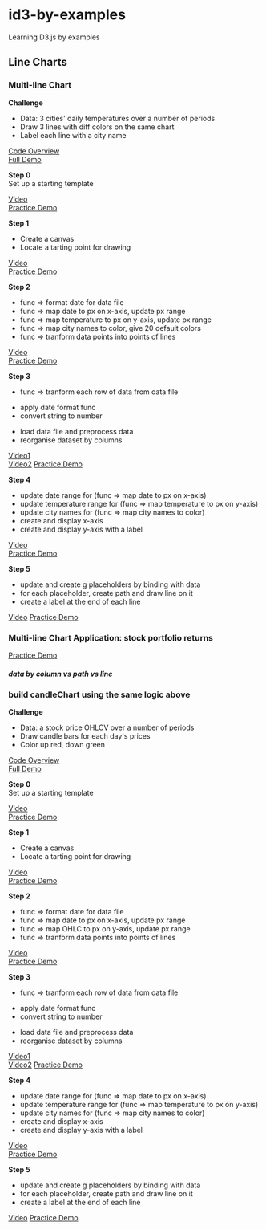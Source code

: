 # id3-by-examples
Learning D3.js by examples


## Line Charts


### Multi-line Chart

**Challenge**    
- Data: 3 cities' daily temperatures over a number of periods    
- Draw 3 lines with diff colors on the same chart    
- Label each line with a city name      

[Code Overview](http://bl.ocks.org/EmbraceLife/aa9155f9d0baaa3429e087b34980c929)    
[Full Demo](http://blockbuilder.org/EmbraceLife/aa9155f9d0baaa3429e087b34980c929)  


**Step 0**   
Set up a starting template    

[Video](https://youtu.be/CZZHkxJIja0)    
[Practice Demo](http://blockbuilder.org/EmbraceLife/039276f3ae83f19a5e12a4e2d4c54af8)


**Step 1**   
- Create a canvas     
- Locate a tarting point for drawing   

[Video](https://youtu.be/MroiTmauDeg)    
[Practice Demo](http://blockbuilder.org/EmbraceLife/d3bb1c7c3275ae84a5b8a12f28b1f2a5)


**Step 2**   
- func => format date for data file       
- func => map date to px on x-axis, update px range        
- func => map temperature to px on y-axis, update px range       
- func => map city names to color, give 20 default colors     
- func => tranform data points into points of lines    

[Video](https://youtu.be/uiwh0EJPKr8)    
[Practice Demo](http://blockbuilder.org/EmbraceLife/c675ec2a11d547ac62ab57c04f7a4e02)  


**Step 3**   
- func => tranform each row of data from data file     
 + apply date format func
 + convert string to number   
- load data file and preprocess data
- reorganise dataset by columns


[Video1](https://youtu.be/NgjhKnoWGZg)    
[Video2](https://youtu.be/AnSUbBXXvnM)
[Practice Demo](http://blockbuilder.org/EmbraceLife/3f7287859b3c582cb2a451a42a6faf58)


**Step 4**   
- update date range for (func => map date to px on x-axis)
- update temperature range for (func => map temperature to px on y-axis)
- update city names for (func => map city names to color)
- create and display x-axis
- create and display y-axis with a label


[Video](https://youtu.be/7tz1dTPp7nc)    
[Practice Demo](http://blockbuilder.org/EmbraceLife/dd839308a263c9423bd8e0957bdb332c)



**Step 5**
- update and create g placeholders by binding with data      
- for each placeholder, create path and draw line on it    
- create a label at the end of each line     

[Video](https://youtu.be/j57aoJSsdHQ)
[Practice Demo](http://blockbuilder.org/EmbraceLife/9a73445e8527495bc5cf23b0447cb622)




### Multi-line Chart Application: stock portfolio returns

[Practice Demo](http://blockbuilder.org/EmbraceLife/3c6ddf06851e61f9a915c5bc081c0c8e)

##### data by column vs path vs line 


### build candleChart using the same logic above  

**Challenge**    
- Data: a stock price OHLCV over a number of periods    
- Draw candle bars for each day's prices
- Color up red, down green

[Code Overview]()    
[Full Demo]()  


**Step 0**   
Set up a starting template    

[Video](https://youtu.be/CZZHkxJIja0)    
[Practice Demo](http://blockbuilder.org/EmbraceLife/039276f3ae83f19a5e12a4e2d4c54af8)


**Step 1**   
- Create a canvas     
- Locate a tarting point for drawing   

[Video](https://youtu.be/MroiTmauDeg)    
[Practice Demo](http://blockbuilder.org/EmbraceLife/d3bb1c7c3275ae84a5b8a12f28b1f2a5)


**Step 2**   
- func => format date for data file       
- func => map date to px on x-axis, update px range        
- func => map OHLC to px on y-axis, update px range       
- func => tranform data points into points of lines    

[Video](https://youtu.be/uiwh0EJPKr8)    
[Practice Demo](http://blockbuilder.org/EmbraceLife/c675ec2a11d547ac62ab57c04f7a4e02)  


**Step 3**   
- func => tranform each row of data from data file     
 + apply date format func
 + convert string to number   
- load data file and preprocess data
- reorganise dataset by columns


[Video1](https://youtu.be/NgjhKnoWGZg)    
[Video2](https://youtu.be/AnSUbBXXvnM)
[Practice Demo](http://blockbuilder.org/EmbraceLife/3f7287859b3c582cb2a451a42a6faf58)


**Step 4**   
- update date range for (func => map date to px on x-axis)
- update temperature range for (func => map temperature to px on y-axis)
- update city names for (func => map city names to color)
- create and display x-axis
- create and display y-axis with a label


[Video](https://youtu.be/7tz1dTPp7nc)    
[Practice Demo](http://blockbuilder.org/EmbraceLife/dd839308a263c9423bd8e0957bdb332c)



**Step 5**
- update and create g placeholders by binding with data      
- for each placeholder, create path and draw line on it    
- create a label at the end of each line     

[Video]()
[Practice Demo](http://blockbuilder.org/EmbraceLife/9a73445e8527495bc5cf23b0447cb622)
